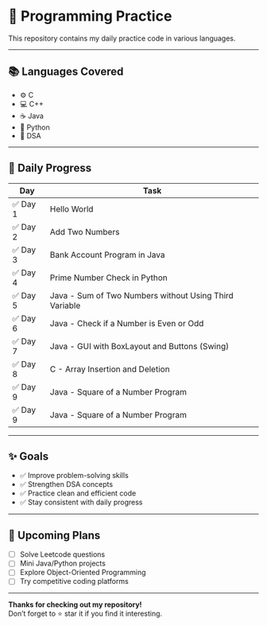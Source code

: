 # 🚀 Programming Practice

This repository contains my daily practice code in various languages.

---

## 📚 Languages Covered

- ⚙️ C  
- 💻 C++  
- ☕ Java  
- 🐍 Python  
- 📘 DSA

---

## 📅 Daily Progress

| Day     | Task                                                    |
|---------|---------------------------------------------------------|
| ✅ Day 1 | Hello World                                             |
| ✅ Day 2 | Add Two Numbers                                         |
| ✅ Day 3 | Bank Account Program in Java                            |
| ✅ Day 4 | Prime Number Check in Python                            |
| ✅ Day 5 | Java - Sum of Two Numbers without Using Third Variable |
| ✅ Day 6 | Java - Check if a Number is Even or Odd                |
| ✅ Day 7 | Java - GUI with BoxLayout and Buttons (Swing)          |
| ✅ Day 8 | C - Array Insertion and Deletion     
| ✅ Day 9 | Java - Square of a Number Program                      |
| ✅ Day 9 | Java - Square of a Number Program                      |                   |

---

## ✨ Goals

- ✅ Improve problem-solving skills  
- ✅ Strengthen DSA concepts  
- ✅ Practice clean and efficient code  
- ✅ Stay consistent with daily progress  

---

## 📌 Upcoming Plans

- [ ] Solve Leetcode questions  
- [ ] Mini Java/Python projects  
- [ ] Explore Object-Oriented Programming  
- [ ] Try competitive coding platforms  

---

**Thanks for checking out my repository!**  
Don’t forget to ⭐ star it if you find it interesting.